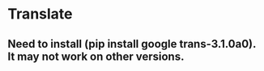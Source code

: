 # Translate
## Need to install (pip install google trans-3.1.0a0). It may not work on other versions.
